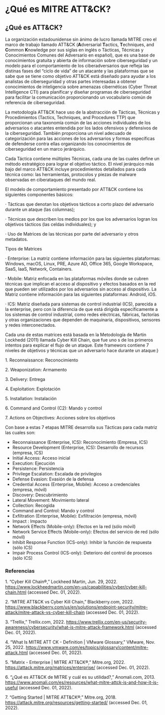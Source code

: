 # ¿Qué es MITRE ATT\&CK?

## ¿Qué es ATT\&CK?

La organización estadounidense sin ánimo de lucro llamada MITRE creo el marco de trabajo llamado ATT\&CK (**A**dversarial **T**actics, **T**echniques, and **C**ommon **K**nowledge por sus siglas en inglés o Tácticas, Técnicas y Conocimientos Comunes del Adversario en español), que es una base de conocimientos gratuita y abierta de información sobre ciberseguridad y un modelo para el comportamiento de los ciberadversarios que refleja las distinas fases del “ciclo de vida” de un atacante y las plataformas que se sabe que se tiene como objetivo ATT\&CK está diseñado para ayudar a los analistas de ciberseguridad y otras partes interesadas a obtener conocimientos de inteligencia sobre amenazas cibernéticas (Cyber Threat Intelligence CTI) para planificar y diseñar programas de ciberseguridad para facilitar la comunicación proporcionando un vocabulario común de referencia de ciberseguridad.

La metodología ATT\&CK hace uso de la abstracción de Tácticas, Técnicas y Procedimientos (Tactics, Techniques, and Procedures TTP) que proporcionan una taxonomía común de las acciones individuales de los adversarios o atacantes entendida por los lados ofensivos y defensivos de la ciberseguridad. También proporciona un nivel adecuado de categorización para las acciones de los adversarios y formas específicas de defenderse contra ellas organizando los conocimientos de ciberseguridad en un marco jerárquico.

Cada Táctica contiene múltiples Técnicas, cada una de las cuales define un método estratégico para lograr el objetivo táctico. El nivel jerárquico más bajo del marco ATT\&CK incluye procedimientos detallados para cada técnica como: las herramientas, protocolos y piezas de malware observadas en ciberataques del mundo real.

El modelo de comportamiento presentado por ATT\&CK contiene los siguientes componentes básicos:

·         Tácticas que denotan los objetivos tácticos a corto plazo del adversario durante un ataque (las columnas);

·         Técnicas que describen los medios por los que los adversarios logran los objetivos tácticos (las celdas individuales); y

·         Uso de Matrices de las técnicas por parte del adversario y otros metadatos.

Tipos de Matrices

·         Enterprise: La matriz contiene información para las siguientes plataformas: Windows, macOS, Linux, PRE, Azure AD, Office 365, Google Workspace, SaaS, IaaS, Network, Containers.

·         Mobile: Matriz enfocada en las plataformas móviles donde se cubren técnicas que implican el acceso al dispositivo y efectos basados en la red que pueden ser utilizados por los adversarios sin acceso al dispositivo. La Matriz contiene información para las siguientes plataformas: Android, iOS.

·         ICS: Matriz diseñada para sistemas de control industrial (ICS), parecida a la enterprise, pero con la diferencia de que está dirigida específicamente a los sistemas de control industrial, como redes eléctricas, fábricas, factorías y otras organizaciones que dependen de maquinaria, dispositivos, sensores y redes interconectados.

Cada una de estas matrices está basada en la Metodología de Martin Lockhedd (2011) llamada Cyber Kill Chain, que fue uno s de los primeros intentos para explicar el flujo de un ataque. Este framewors contiene 7 niveles de objetivos y técnicas que un adversario hace durante un ataque:}

1\.       Reconnaissance: Reconocimiento

2\.       Weaponization: Armamento

3\.       Delivery: Entrega

4\.       Exploitation: Explotación

5\.       Installation: Instalación

6\.       Command and Control (C2): Mando y control

7\.       Actions on Objectives: Acciones sobre los objetivos

Con base a estas 7 etapas MITRE desarrolla sus Tácticas para cada matriz las cuales son:

* Reconnaissance (Enterprise, ICS): Reconocimiento (Empresa, ICS)
* Resource Development (Enterprise, ICS): Desarrollo de recursos (empresa, ICS)
* Initial Access: Acceso inicial
* Execution: Ejecución
* Persistence: Persistencia
* Privilege Escalation: Escalada de privilegios
* Defense Evasion: Evasión de la defensa
* Credential Access (Enterprise, Mobile): Acceso a credenciales (empresa, móvil)
* Discovery: Descubrimiento
* Lateral Movement: Movimiento lateral
* Collection: Recogida
* Command and Control: Mando y control
* Exfiltration (Enterprise, Mobile): Exfiltración (empresa, móvil)
* Impact : Impacto
* Network Effects (Mobile-only): Efectos en la red (sólo móvil)
* Network Service Effects (Mobile-only): Efectos del servicio de red (sólo móvil)
* Inhibit Response Function (ICS-only): Inhibir la función de respuesta (sólo ICS)
* Impair Process Control (ICS-only): Deterioro del control de procesos (sólo ICS)

&#x20;

### Referencias

1\.       “Cyber Kill Chain®,” Lockheed Martin, Jun. 29, 2022. https://www.lockheedmartin.com/en-us/capabilities/cyber/cyber-kill-chain.html (accessed Dec. 01, 2022).

2\.       “MITRE ATT\&CK vs Cyber Kill Chain,” Blackberry.com, 2022. https://www.blackberry.com/us/en/solutions/endpoint-security/mitre-attack/mitre-attack-vs-cyber-kill-chain (accessed Dec. 01, 2022).

3\.       “Trellix,” Trellix.com, 2022. https://www.trellix.com/en-us/security-awareness/cybersecurity/what-is-mitre-attack-framework.html (accessed Dec. 01, 2022).

4\.       “What Is MITRE ATT CK - Definition | VMware Glossary,” VMware, Nov. 25, 2022. https://www.vmware.com/es/topics/glossary/content/mitre-attack.html (accessed Dec. 01, 2022).

5\.       “Matrix - Enterprise | MITRE ATT\&CK®,” Mitre.org, 2022. https://attack.mitre.org/matrices/enterprise/ (accessed Dec. 01, 2022).

6\.       “¿Qué es ATT\&CK de MITRE y cuál es su utilidad?,” Anomali.com, 2013. https://www.anomali.com/es/resources/what-mitre-attck-is-and-how-it-is-useful (accessed Dec. 01, 2022).

7\.       “Getting Started | MITRE ATT\&CK®,” Mitre.org, 2018. https://attack.mitre.org/resources/getting-started/ (accessed Dec. 01, 2022).
